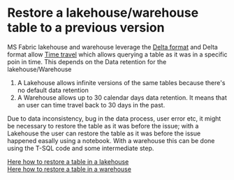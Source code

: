 # Restore a lakehouse/warehouse table to a previous version

MS Fabric lakehouse and warehouse leverage the [Delta format](https://docs.delta.io/latest/delta-intro.html) and Delta format allow [Time travel](https://delta.io/blog/2023-02-01-delta-lake-time-travel/) which allows querying a table as it was in a specific poin in time. 
This depends on the Data retention for the lakehouse/Warehouse
1. A Lakehouse allows infinite versions of the same tables because there's no default data retention
2. A Warehouse allows up to 30 calendar days data retention. It means that an user can time travel back to 30 days in the past.

Due to data inconsistency, bug in the data process, user error etc, it might be necessary to restore the table as it was before the issue; with a Lakehouse the user can restore the table as it was before the issue happened easally using a notebook.
With a warehouse this can be done using the T-SQL code and some intermediate step.

[Here how to restore a table in a lakehouse](scripts/RestoreTable_Lakehouse.ipynb) </br>
[Here how to restore a table in a warehouse](scripts/RestoreTable_Warehouse.sql)


   


